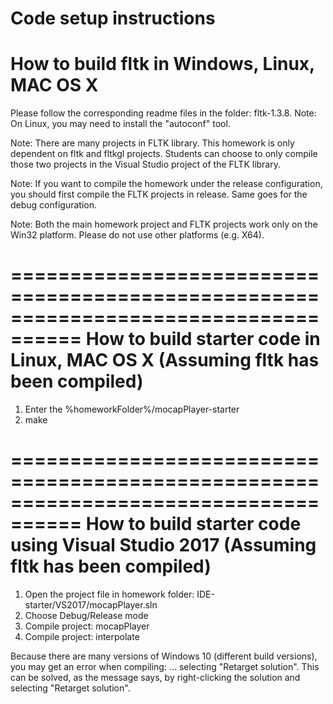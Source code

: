 Code setup instructions
====================================================================================
How to build fltk in Windows, Linux, MAC OS X
====================================================================================
Please follow the corresponding readme files in the folder: fltk-1.3.8.
Note: On Linux, you may need to install the "autoconf" tool.

Note: There are many projects in FLTK library. This homework
is only dependent on fltk and fltkgl projects. Students can choose
to only compile those two projects in the Visual Studio project
of the FLTK library.

Note: If you want to compile the homework under the release
configuration, you should first compile the FLTK projects in release.
Same goes for the debug configuration.

Note: Both the main homework project and FLTK projects work only
on the Win32 platform. Please do not use other platforms (e.g. X64).

====================================================================================
How to build starter code in Linux, MAC OS X (Assuming fltk has been compiled)
====================================================================================
1) Enter the %homeworkFolder%/mocapPlayer-starter
2) make

====================================================================================
How to build starter code using Visual Studio 2017 (Assuming fltk has been compiled)
====================================================================================
1) Open the project file in homework folder: IDE-starter/VS2017/mocapPlayer.sln
2) Choose Debug/Release mode
3) Compile project: mocapPlayer
4) Compile project: interpolate

Because there are many versions of Windows 10 (different build versions),
you may get an error when compiling: ... selecting "Retarget solution".
This can be solved, as the message says, by right-clicking the solution
and selecting "Retarget solution".